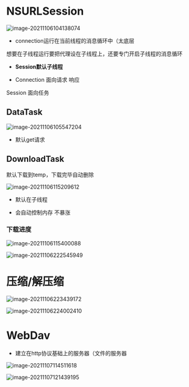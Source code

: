 # NSURLSession

![image-20211106104138074](%E7%AC%94%E8%AE%B0.assets/image-20211106104138074.png)

- connection运行在当前线程的消息循环中（太底层

想要在子线程运行要把代理设在子线程上，还要专门开启子线程的消息循环

- **Session默认子线程**

- Connection 面向请求 响应

Session 面向任务

## DataTask

![image-20211106105547204](%E7%AC%94%E8%AE%B0.assets/image-20211106105547204.png)

- 默认get请求

## DownloadTask

默认下载到temp，下载完毕自动删除

![image-20211106115209612](%E7%AC%94%E8%AE%B0.assets/image-20211106115209612.png)

- 默认在子线程

- 会自动控制内存 不暴涨

### 下载进度

![image-20211106115400088](%E7%AC%94%E8%AE%B0.assets/image-20211106115400088.png)

![image-20211106222545949](%E7%AC%94%E8%AE%B0.assets/image-20211106222545949.png)

# 压缩/解压缩

![image-20211106223439172](%E7%AC%94%E8%AE%B0.assets/image-20211106223439172.png)

![image-20211106224002410](%E7%AC%94%E8%AE%B0.assets/image-20211106224002410.png)

# WebDav

- 建立在http协议基础上的服务器（文件的服务器

![image-20211107114511618](%E7%AC%94%E8%AE%B0.assets/image-20211107114511618.png)

![image-20211107121439195](%E7%AC%94%E8%AE%B0.assets/image-20211107121439195.png)

